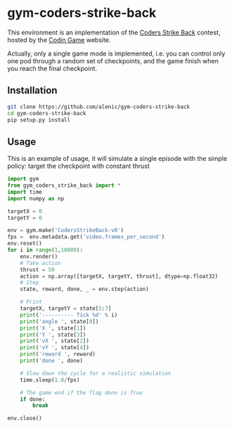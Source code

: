 # gym-coders-strike-back

This environment is an implementation of the [Coders Strike Back](https://www.codingame.com/multiplayer/bot-programming/coders-strike-back) contest, hosted by the [Codin Game](https://www.codingame.com) website.

Actually, only a single game mode is implemented,  i.e. you can control only one pod through a random set of checkpoints, and the game finish when you reach the final checkpoint.

## Installation

```bash
git clone https://github.com/alenic/gym-coders-strike-back
cd gym-coders-strike-back
pip setup.py install
```

## Usage

This is an example of usage, it will simulate a single episode with the simple policy: target the checkpoint with constant thrust

```python
import gym
from gym_coders_strike_back import *
import time
import numpy as np

targetX = 0
targetY = 0

env = gym.make('CodersStrikeBack-v0')
fps =  env.metadata.get('video.frames_per_second')
env.reset()
for i in range(1,10000):
    env.render()
    # Take action
    thrust = 50
    action = np.array([targetX, targetY, thrust], dtype=np.float32)
    # Step
    state, reward, done, _ = env.step(action)

    # Print
    targetX, targetY = state[5:7]
    print('---------- Tick %d' % i)
    print('angle ', state[0])
    print('X ', state[1])
    print('Y ', state[3])
    print('vX ', state[2])
    print('vY ', state[4])
    print('reward ', reward)
    print('done ', done)

    # Slow down the cycle for a realistic simulation
    time.sleep(1.0/fps)

    # The game end if the flag done is True
    if done:
        break

env.close()
```
